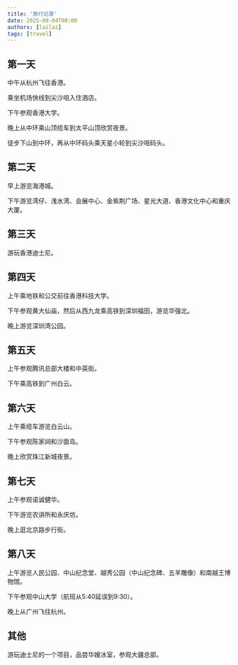 ```yaml
---
title: '旅行记录'
date: 2025-08-04T00:00
authors: [lailai]
tags: [travel]
---
```


<!-- truncate -->

## 第一天

中午从杭州飞往香港。

乘坐机场快线到尖沙咀入住酒店。

下午参观香港大学。

晚上从中环乘山顶缆车到太平山顶欣赏夜景。

徒步下山到中环，再从中环码头乘天星小轮到尖沙咀码头。

## 第二天

早上游览海港城。

下午游览湾仔、浅水湾、会展中心、金紫荆广场、星光大道、香港文化中心和重庆大厦。

## 第三天

游玩香港迪士尼。

## 第四天

上午乘地铁和公交前往香港科技大学。

下午参观黄大仙庙，然后从西九龙乘高铁到深圳福田，游览华强北。

晚上游览深圳湾公园。

## 第五天

上午参观腾讯总部大楼和中英街。

下午乘高铁到广州白云。

## 第六天

上午乘缆车游览白云山。

下午参观陈家祠和沙面岛。

晚上欣赏珠江新城夜景。

## 第七天

上午参观诺诚健华。

下午游览农讲所和永庆坊。

晚上逛北京路步行街。

## 第八天

上午游览人民公园、中山纪念堂、越秀公园（中山纪念碑、五羊雕像）和南越王博物馆。

下午参观中山大学（航班从5:40延误到9:30）。

晚上从广州飞往杭州。

## 其他

游玩迪士尼的一个项目，品尝华嫂冰室，参观大疆总部。
